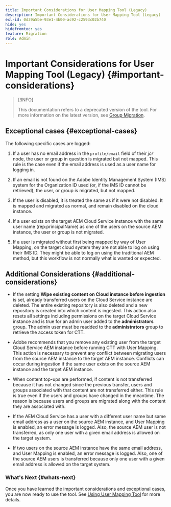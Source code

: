 ```yaml
---
title: Important Considerations for User Mapping Tool (Legacy)
description: Important Considerations for User Mapping Tool (Legacy)
exl-id: 0d39a5be-93e1-4b00-ac92-c2593c02b740
hide: yes
hidefromtoc: yes
feature: Migration
role: Admin
---
```

# Important Considerations for User Mapping Tool (Legacy) {#important-considerations}

>[!INFO]
>
>This documentation refers to a deprecated version of the tool. For more information on the latest version, see [Group Migration](/help/journey-migration/content-transfer-tool/using-content-transfer-tool/group-migration.md).

## Exceptional cases {#exceptional-cases}

The following specific cases are logged: 

1. If a user has no email address in the `profile/email` field of their *jcr* node, the user or group in question is migrated but not mapped. This rule is the case even if the email address is used as a user name for logging in.

1. If an email is not found on the Adobe Identity Management System (IMS) system for the Organization ID used (or, if the IMS ID cannot be retrieved), the user, or group is migrated, but not mapped. 

1. If the user is disabled, it is treated the same as if it were not disabled. It is mapped and migrated as normal, and remain disabled on the cloud instance.

1. If a user exists on the target AEM Cloud Service instance with the same user name (rep:principalName) as one of the users on the source AEM instance, the user or group is not migrated.

1. If a user is migrated without first being mapped by way of User Mapping, on the target cloud system they are not able to log on using their IMS ID. They might be able to log on using the traditional AEM method, but this workflow is not normally what is wanted or expected.

## Additional Considerations {#additional-considerations}

* If the setting **Wipe existing content on Cloud instance before ingestion** is set, already transferred users on the Cloud Service instance are deleted. The entire existing repository is also deleted and a new repository is created into which content is ingested. This action also resets all settings including permissions on the target Cloud Service instance and is true for an admin user added to the **administrators** group. The admin user must be readded to the **administrators** group to retrieve the access token for CTT.

* Adobe recommends that you remove any existing user from the target Cloud Service AEM instance before running CTT with User Mapping. This action is necessary to prevent any conflict between migrating users from the source AEM instance to the target AEM instance. Conflicts can occur during ingestion if the same user exists on the source AEM instance and the target AEM instance. 

* When content top-ups are performed, if content is not transferred because it has not changed since the previous transfer, users and groups associated with that content are not transferred either. This rule is true even if the users and groups have changed in the meantime. The reason is because users and groups are migrated along with the content they are associated with.  

* If the AEM Cloud Service has a user with a different user name but same email address as a user on the source AEM instance, and User Mapping is enabled, an error message is logged. Also, the source AEM user is not transferred, as only one user with a given email address is allowed on the target system.

* If two users on the source AEM instance have the same email address, and User Mapping is enabled, an error message is logged. Also, one of the source AEM users is transferred because only one user with a given email address is allowed on the target system.

### What's Next {#whats-next}

Once you have learned the important considerations and exceptional cases, you are now ready to use the tool. See [Using User Mapping Tool](/help/journey-migration/content-transfer-tool/user-mapping-tool-legacy/using-user-mapping-tool-legacy.md) for more details.
